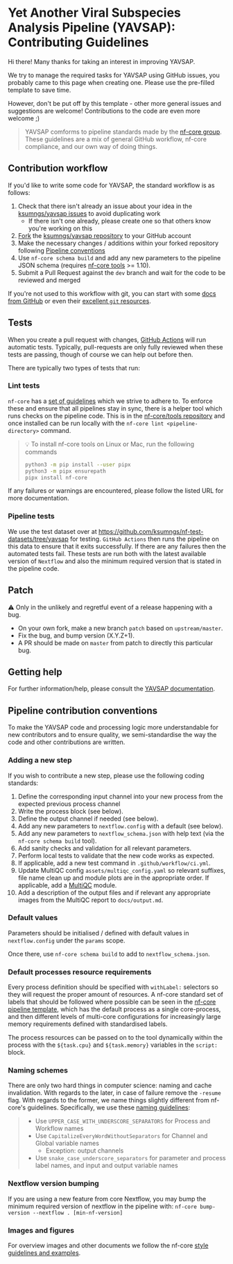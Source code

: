 # Yet Another Viral Subspecies Analysis Pipeline (YAVSAP): Contributing Guidelines

Hi there! Many thanks for taking an interest in improving YAVSAP.

We try to manage the required tasks for YAVSAP using GitHub issues, you probably
came to this page when creating one. Please use the pre-filled template to save
time.

However, don't be put off by this template - other more general issues and
suggestions are welcome! Contributions to the code are even more welcome ;)

> YAVSAP comforms to pipeline standards made by the [nf-core
> group](https://nf-co.re). These guidelines are a mix of general GitHub
> workflow, nf-core compliance, and our own way of doing things.

## Contribution workflow

If you'd like to write some code for YAVSAP, the standard workflow is as
follows:

1. Check that there isn't already an issue about your idea in the
   [ksumngs/yavsap issues](https://github.com/ksumngs/yavsap/issues) to avoid
   duplicating work
    - If there isn't one already, please create one so that others know you're
      working on this
2. [Fork](https://help.github.com/en/github/getting-started-with-github/fork-a-repo)
   the [ksumngs/yavsap repository](https://github.com/ksumngs/yavsap) to
   your GitHub account
3. Make the necessary changes / additions within your forked repository
   following [Pipeline conventions](#pipeline-contribution-conventions)
4. Use `nf-core schema build` and add any new parameters to the pipeline JSON
   schema (requires [nf-core tools](https://github.com/nf-core/tools) >= 1.10).
5. Submit a Pull Request against the `dev` branch and wait for the code to be
   reviewed and merged

If you're not used to this workflow with git, you can start with some [docs from
GitHub](https://help.github.com/en/github/collaborating-with-issues-and-pull-requests)
or even their [excellent `git` resources](https://try.github.io/).

## Tests

When you create a pull request with changes, [GitHub
Actions](https://github.com/features/actions) will run automatic tests.
Typically, pull-requests are only fully reviewed when these tests are passing,
though of course we can help out before then.

There are typically two types of tests that run:

### Lint tests

`nf-core` has a [set of guidelines](https://nf-co.re/developers/guidelines)
which we strive to adhere to. To enforce these and ensure that all pipelines
stay in sync, there is a helper tool which runs checks on the pipeline code.
This is in the [nf-core/tools repository](https://github.com/nf-core/tools) and
once installed can be run locally with the `nf-core lint <pipeline-directory>`
command.

> :bulb: To install nf-core tools on Linux or Mac, run the following commands
>
> ```bash
> python3 -m pip install --user pipx
> python3 -m pipx ensurepath
> pipx install nf-core
> ```

If any failures or warnings are encountered, please follow the listed URL for
more documentation.

### Pipeline tests

We use the test dataset over at
<https://github.com/ksumngs/nf-test-datasets/tree/yavsap> for testing. `GitHub
Actions` then runs the pipeline on this data to ensure that it exits
successfully. If there are any failures then the automated tests fail. These
tests are run both with the latest available version of `Nextflow` and also the
minimum required version that is stated in the pipeline code.

## Patch

:warning: Only in the unlikely and regretful event of a release happening with a
bug.

- On your own fork, make a new branch `patch` based on `upstream/master`.
- Fix the bug, and bump version (X.Y.Z+1).
- A PR should be made on `master` from patch to directly this particular bug.

## Getting help

For further information/help, please consult the [YAVSAP
documentation](https://ksumngs.github.io/yavsap).

## Pipeline contribution conventions

To make the YAVSAP code and processing logic more understandable for new
contributors and to ensure quality, we semi-standardise the way the code and
other contributions are written.

### Adding a new step

If you wish to contribute a new step, please use the following coding standards:

1. Define the corresponding input channel into your new process from the
   expected previous process channel
2. Write the process block (see below).
3. Define the output channel if needed (see below).
4. Add any new parameters to `nextflow.config` with a default (see below).
5. Add any new parameters to `nextflow_schema.json` with help text (via the
   `nf-core schema build` tool).
6. Add sanity checks and validation for all relevant parameters.
7. Perform local tests to validate that the new code works as expected.
8. If applicable, add a new test command in `.github/workflow/ci.yml`.
9. Update MultiQC config `assets/multiqc_config.yaml` so relevant suffixes, file
   name clean up and module plots are in the appropriate order. If applicable,
   add a [MultiQC](https://https://multiqc.info/) module.
10. Add a description of the output files and if relevant any appropriate images
    from the MultiQC report to `docs/output.md`.

### Default values

Parameters should be initialised / defined with default values in
`nextflow.config` under the `params` scope.

Once there, use `nf-core schema build` to add to `nextflow_schema.json`.

### Default processes resource requirements

Every process definition should be specified with `withLabel:` selectors so they
will request the proper amount of resources. A nf-core standard set of labels
that should be followed where possible can be seen in the [nf-core pipeline
template](https://github.com/nf-core/tools/blob/master/nf_core/pipeline-template/conf/base.config),
which has the default process as a single core-process, and then different
levels of multi-core configurations for increasingly large memory requirements
defined with standardised labels.

The process resources can be passed on to the tool dynamically within the
process with the `${task.cpu}` and `${task.memory}` variables in the `script:`
block.

### Naming schemes

There are only two hard things in computer science: naming and cache
invalidation. With regards to the later, in case of failure remove the `-resume`
flag. With regards to the former, we name things slightly different from
nf-core's guidelines. Specifically, we use these [naming
guidelines](https://gist.github.com/MillironX/bd9606623b3ccfdfb72d77e2bd3dc213#naming):

> - Use `UPPER_CASE_WITH_UNDERSCORE_SEPARATORS` for Process and Workflow names
> - Use `CapitalizeEveryWordWithoutSeparators` for Channel and Global variable
>   names
>   - Exception: output channels
> - Use `snake_case_underscore_separators` for parameter and process label
>   names, and input and output variable names


### Nextflow version bumping

If you are using a new feature from core Nextflow, you may bump the minimum
required version of nextflow in the pipeline with: `nf-core bump-version
--nextflow . [min-nf-version]`

### Images and figures

For overview images and other documents we follow the nf-core [style guidelines
and examples](https://nf-co.re/developers/design_guidelines).
